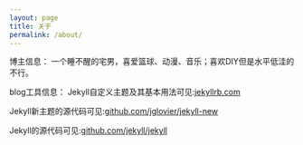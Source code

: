 ```yaml
---
layout: page
title: 关于
permalink: /about/
---
```


博主信息：
一个睡不醒的宅男，喜爱篮球、动漫、音乐；喜欢DIY但是水平低洼的不行。


blog工具信息：
Jekyll自定义主题及其基本用法可见:[jekyllrb.com](http://jekyllrb.com/)

Jekyll新主题的源代码可见:[github.com/jglovier/jekyll-new](https://github.com/jglovier/jekyll-new)

Jekyll的源代码可见:[github.com/jekyll/jekyll](https://github.com/jekyll/jekyll)
